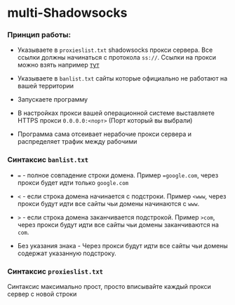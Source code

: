 # multi-Shadowsocks

### Принцип работы: 

* Указываете в `proxieslist.txt` shadowsocks прокси сервера. Все ссылки должны начинаться с протокола `ss://`. Ссылки на прокси можно взять например [тут](https://outlinekeys.com/)

* Указываете в `banlist.txt` сайты которые официально не работают на вашей территории

* Запускаете программу

* В настройках прокси вашей операционной системе выставляете HTTPS прокси `0.0.0.0:<порт>` (Порт который вы выбрали)

* Программа сама отсеивает нерабочие прокси сервера и распределяет трафик между рабочими

### Синтаксис `banlist.txt`

* `=` - полное совпадение строки домена. Пример `=google.com`, через прокси будет идти только `google.com`

* `<` - если строка домена начинается с подстроки. Пример `<www`, через прокси будут идти все сайты чьи домены начинаются с `www`.

* `>` - если строка домена заканчивается подстрокой. Пример `>com`, через прокси будут идти все сайты чьи домены заканчиваются на `com`.

* Без указания знака - Через прокси будут идти все сайты чьи домены содержат указанную подстроку. 

### Синтаксис `proxieslist.txt`

Синтаксис максимально прост, просто вписывайте каждый прокси сервер с новой строки 